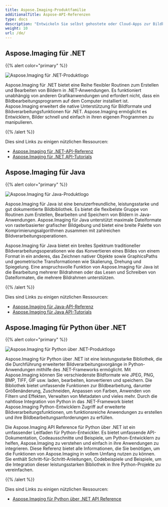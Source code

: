 ```yaml
---
title: Aspose.Imaging-Produktfamilie
additionalTitle: Aspose-API-Referenzen
type: docs
description: "Entwickeln Sie selbst gehostete oder Cloud-Apps zur Bildkonvertierung und Dokumentbildverarbeitung mit den benutzerfreundlichen APIs von Aspose.Imaging. Aspose.Imaging ist für .NET, Java und andere Plattformen verfügbar."
weight: 10
url: /de/
---
```


## Aspose.Imaging für .NET

{{% alert color="primary" %}} 

![Aspose.Imaging für .NET-Produktlogo](../home_1.png)

Aspose.Imaging für .NET bietet eine Reihe flexibler Routinen zum Erstellen und Bearbeiten von Bildern in .NET-Anwendungen. Es funktioniert unabhängig von anderen Grafikanwendungen und erfordert nicht, dass ein Bildbearbeitungsprogramm auf dem Computer installiert ist. Aspose.Imaging erweitert die native Unterstützung für Bildformate und Bildverarbeitungsfunktionen für .NET. Aspose.Imaging ermöglicht es Entwicklern, Bilder schnell und einfach in ihren eigenen Programmen zu manipulieren.

{{% /alert %}}

Dies sind Links zu einigen nützlichen Ressourcen:
- [Aspose.Imaging für .NET-API-Referenz](/imaging/net/de/)
- [Aspose.Imaging für .NET API-Tutorials](/tutorials/imaging/de/net/)

## Aspose.Imaging für Java

{{% alert color="primary" %}}

![Aspose.Imaging für Java-Produktlogo](../home_2.png)

Aspose.Imaging für Java ist eine benutzerfreundliche, leistungsstarke und gut dokumentierte Bildbibliothek. Es bietet die flexibelste Gruppe von Routinen zum Erstellen, Bearbeiten und Speichern von Bildern in Java-Anwendungen. Aspose.Imaging für Java unterstützt maximale Dateiformate von rasterbasierter grafischer Bildgebung und bietet eine breite Palette von Komprimierungsalgorithmen zusammen mit zahlreichen Bildverarbeitungsoperationen.

Aspose.Imaging für Java bietet ein breites Spektrum traditioneller Bildverarbeitungsoperationen wie das Konvertieren eines Bildes von einem Format in ein anderes, das Zeichnen nativer Objekte sowie GraphicsPaths und geometrische Transformationen wie Skalierung, Drehung und Spiegelung. Eine anspruchsvolle Funktion von Aspose.Imaging für Java ist die Bearbeitung mehrerer Bildrahmen oder das Lesen und Schreiben von Dateiformaten, die mehrere Bildrahmen unterstützen.

{{% /alert %}}

Dies sind Links zu einigen nützlichen Ressourcen:

- [Aspose.Imaging für Java-API-Referenz](/imaging/java/)
- [Aspose.Imaging für Java API-Tutorials](/tutorials/imaging/de/java/)

## Aspose.Imaging für Python über .NET

{{% alert color="primary" %}}

![Aspose.Imaging für Python über .NET-Produktlogo](../home_4.png)

Aspose.Imaging für Python über .NET ist eine leistungsstarke Bibliothek, die die Durchführung erweiterter Bildverarbeitungsvorgänge in Python-Anwendungen mithilfe des .NET-Frameworks ermöglicht. Mit Aspose.Imaging können Sie verschiedenste Bildformate wie JPEG, PNG, BMP, TIFF, GIF usw. laden, bearbeiten, konvertieren und speichern. Die Bibliothek bietet umfassende Funktionen zur Bildbearbeitung, darunter Größenänderung, Zuschneiden, Anpassen von Farben, Anwenden von Filtern und Effekten, Verwalten von Metadaten und vieles mehr. Durch die nahtlose Integration von Python in das .NET-Framework bietet Aspose.Imaging Python-Entwicklern Zugriff auf erweiterte Bildverarbeitungsfunktionen, um funktionsreiche Anwendungen zu erstellen und ihre Bildbearbeitungsanforderungen zu erfüllen.

Die Aspose.Imaging API Reference für Python über .NET ist ein umfassender Leitfaden für Python-Entwickler. Es bietet umfassende API-Dokumentation, Codeausschnitte und Beispiele, um Python-Entwicklern zu helfen, Aspose.Imaging zu verstehen und einfach in ihre Anwendungen zu integrieren. Diese Referenz bietet alle Informationen, die Sie benötigen, um die Funktionen von Aspose.Imaging in vollem Umfang nutzen zu können. Sie enthält Schritt-für-Schritt-Anleitungen, Codebeispiele und Beispiele, um die Integration dieser leistungsstarken Bibliothek in Ihre Python-Projekte zu vereinfachen.

{{% /alert %}}

Dies sind Links zu einigen nützlichen Ressourcen:

- [Aspose.Imaging für Python über .NET API Reference](/imaging/python-net/)

